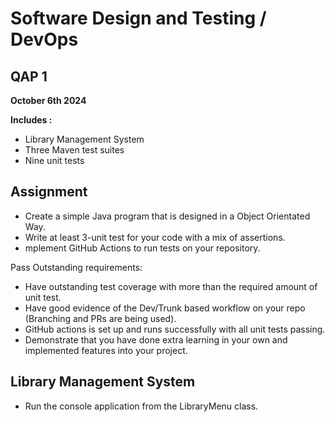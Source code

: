 # Software Design and  Testing / DevOps
## QAP 1 

**October 6th 2024**

**Includes :**
- Library Management System
- Three Maven test suites
- Nine unit tests

## Assignment

- Create a simple Java program that is designed in a Object Orientated Way.
- Write at least 3-unit test for your code with a mix of assertions.
- mplement GitHub Actions to run tests on your repository.

Pass Outstanding requirements:
- Have outstanding test coverage with more than the required amount of unit test.
- Have good evidence of the Dev/Trunk based workflow on your repo (Branching and PRs
  are being used).
- GitHub actions is set up and runs successfully with all unit tests passing.
- Demonstrate that you have done extra learning in your own and implemented features
  into your project.

## Library Management System
- Run the console application from the LibraryMenu class.
